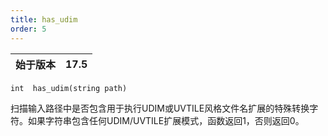 ```yaml
---
title: has_udim
order: 5
---
```

| 始于版本 | 17.5 |
| --- | --- |

`int  has_udim(string path)`

扫描输入路径中是否包含用于执行UDIM或UVTILE风格文件名扩展的特殊转换字符。如果字符串包含任何UDIM/UVTILE扩展模式，函数返回1，否则返回0。
